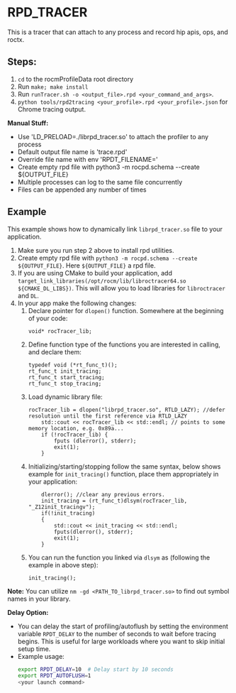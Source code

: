 # RPD_TRACER

This is a tracer that can attach to any process and record hip apis, ops, and roctx.


## Steps:
1) `cd` to the rocmProfileData root directory
2) Run `make; make install`
3) Run `runTracer.sh -o <output_file>.rpd <your_command_and_args>`.
4) `python tools/rpd2tracing <your_profile>.rpd <your_profile>.json` for Chrome tracing output.


<b>Manual Stuff:</b>
 - Use 'LD_PRELOAD=./librpd_tracer.so' to attach the profiler to any process
 - Default output file name is 'trace.rpd'
 - Override file name with env 'RPDT_FILENAME='
 - Create empty rpd file with python3 -m rocpd.schema --create ${OUTPUT_FILE}
 - Multiple processes can log to the same file concurrently
 - Files can be appended any number of times

 ## Example
 This example shows how to dynamically link `librpd_tracer.so` file to your application.

1) Make sure you run step 2 above to install rpd utilities.
2) Create empty rpd file with `python3 -m rocpd.schema --create ${OUTPUT_FILE}`. Here `${OUTPUT_FILE}` a rpd file.
3) If you are using CMake to build your application, add `target_link_libraries(/opt/rocm/lib/libroctracer64.so ${CMAKE_DL_LIBS})`. This will allow you to load libraries for `libroctracer` and `DL`.
4) In your app make the following changes:
    1) Declare pointer for `dlopen()` function. Somewhere at the beginning of your code:
        ```
        void* rocTracer_lib;
        ```
    2) Define function type of the functions you are interested in calling, and declare them:
        ```
        typedef void (*rt_func_t)();
        rt_func_t init_tracing;
        rt_func_t start_tracing;
        rt_func_t stop_tracing;
        ```
    3) Load dynamic library file:
        ```
        rocTracer_lib = dlopen("librpd_tracer.so", RTLD_LAZY); //defer resolution until the first reference via RTLD_LAZY
            std::cout << rocTracer_lib << std::endl; // points to some memory location, e.g. 0x89a...
            if (!rocTracer_lib) {
                fputs (dlerror(), stderr);
                exit(1);
            }
        ```
    4) Initializing/starting/stopping follow the same syntax, below shows example for `init_tracing()` function, place them appropriately in your application:
        ```
            dlerror(); //clear any previous errors.
            init_tracing = (rt_func_t)dlsym(rocTracer_lib, "_Z12init_tracingv"); 
            if(!init_tracing)
            {
                std::cout << init_tracing << std::endl;
                fputs(dlerror(), stderr);
                exit(1);
            }
        ```
    5) You can run the function you linked via `dlsym` as (following the example in above step):
        ```
        init_tracing();
        ```
<b>Note:</b> You can utilize `nm -gd <PATH_TO_librpd_tracer.so>` to find out symbol names in your library.

<b>Delay Option:</b>
- You can delay the start of profiling/autoflush by setting the environment variable `RPDT_DELAY` to the number of seconds to wait before tracing begins. This is useful for large workloads where you want to skip initial setup time.
- Example usage:
  ```bash
  export RPDT_DELAY=10  # Delay start by 10 seconds
  export RPDT_AUTOFLUSH=1
  <your launch command>
  ```

